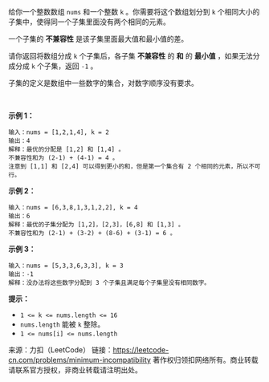 给你一个整数数组 ```nums``` 和一个整数 ```k``` 。你需要将这个数组划分到 ```k``` 个相同大小的子集中，使得同一个子集里面没有两个相同的元素。

一个子集的 **不兼容性** 是该子集里面最大值和最小值的差。

请你返回将数组分成 ```k``` 个子集后，各子集 **不兼容性** 的 **和** 的 **最小值** ，如果无法分成分成 ```k``` 个子集，返回 ```-1``` 。

子集的定义是数组中一些数字的集合，对数字顺序没有要求。

 

**示例 1：**
```
输入：nums = [1,2,1,4], k = 2
输出：4
解释：最优的分配是 [1,2] 和 [1,4] 。
不兼容性和为 (2-1) + (4-1) = 4 。
注意到 [1,1] 和 [2,4] 可以得到更小的和，但是第一个集合有 2 个相同的元素，所以不可行。
```
**示例 2：**
```
输入：nums = [6,3,8,1,3,1,2,2], k = 4
输出：6
解释：最优的子集分配为 [1,2]，[2,3]，[6,8] 和 [1,3] 。
不兼容性和为 (2-1) + (3-2) + (8-6) + (3-1) = 6 。
```
**示例 3：**
```
输入：nums = [5,3,3,6,3,3], k = 3
输出：-1
解释：没办法将这些数字分配到 3 个子集且满足每个子集里没有相同数字。
```

**提示：**

* ```1 <= k <= nums.length <= 16```
* ```nums.length``` 能被 ```k``` 整除。
* ```1 <= nums[i] <= nums.length```

来源：力扣（LeetCode）
链接：https://leetcode-cn.com/problems/minimum-incompatibility
著作权归领扣网络所有。商业转载请联系官方授权，非商业转载请注明出处。
